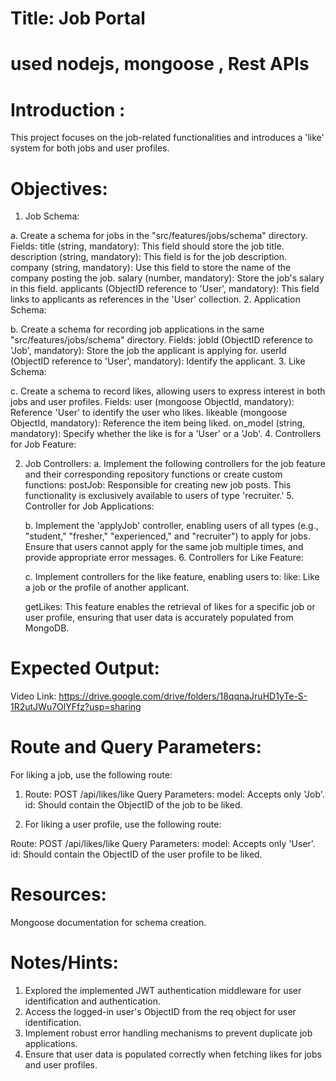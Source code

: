 # Title: Job Portal
# used nodejs, mongoose , Rest APIs
# Introduction :

This project focuses on the job-related functionalities and introduces a 'like' system for both jobs and user profiles.

# Objectives:

1. Job Schema:

a. Create a schema for jobs in the "src/features/jobs/schema" directory.
Fields:
title (string, mandatory): This field should store the job title.
description (string, mandatory): This field is for the job description.
company (string, mandatory): Use this field to store the name of the company posting the job.
salary (number, mandatory): Store the job's salary in this field.
applicants (ObjectID reference to 'User', mandatory): This field links to applicants as references in the 'User' collection. 2. Application Schema:

b. Create a schema for recording job applications in the same "src/features/jobs/schema" directory.
Fields:
jobId (ObjectID reference to 'Job', mandatory): Store the job the applicant is applying for.
userId (ObjectID reference to 'User', mandatory): Identify the applicant. 3. Like Schema:

c. Create a schema to record likes, allowing users to express interest in both jobs and user profiles.
Fields:
user (mongoose ObjectId, mandatory): Reference 'User' to identify the user who likes.
likeable (mongoose ObjectId, mandatory): Reference the item being liked.
on_model (string, mandatory): Specify whether the like is for a 'User' or a 'Job'. 4. Controllers for Job Feature:

2. Job Controllers:
   a. Implement the following controllers for the job feature and their corresponding repository functions or create custom functions:
   postJob: Responsible for creating new job posts. This functionality is exclusively available to users of type 'recruiter.' 5. Controller for Job Applications:

   b. Implement the 'applyJob' controller, enabling users of all types (e.g., "student," "fresher," "experienced," and "recruiter") to apply for jobs. Ensure that users cannot apply for the same job multiple times, and provide appropriate error messages. 6. Controllers for Like Feature:

   c. Implement controllers for the like feature, enabling users to:
   like: Like a job or the profile of another applicant.
 
   getLikes: This feature enables the retrieval of likes for a specific job or user profile, ensuring that user data is accurately populated from MongoDB.

# Expected Output:

Video Link: https://drive.google.com/drive/folders/18qqnaJruHD1yTe-S-1R2utJWu7OlYFfz?usp=sharing

# Route and Query Parameters:

For liking a job, use the following route:

1. Route: POST /api/likes/like
   Query Parameters:
   model: Accepts only 'Job'.
   id: Should contain the ObjectID of the job to be liked.

2. For liking a user profile, use the following route:

Route: POST /api/likes/like
Query Parameters:
model: Accepts only 'User'.
id: Should contain the ObjectID of the user profile to be liked.

# Resources:

 Mongoose documentation for schema creation.

# Notes/Hints:

1. Explored the implemented JWT authentication middleware for user identification and authentication.
2. Access the logged-in user's ObjectID from the req object for user identification.
3. Implement robust error handling mechanisms to prevent duplicate job applications.
4. Ensure that user data is populated correctly when fetching likes for jobs and user profiles.
